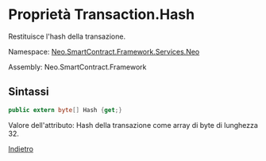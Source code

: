 # Proprietà Transaction.Hash

Restituisce l'hash della transazione.

Namespace: [Neo.SmartContract.Framework.Services.Neo](../../neo.md)

Assembly: Neo.SmartContract.Framework

## Sintassi

```c#
public extern byte[] Hash {get;}
```

Valore dell'attributo: Hash della transazione come array di byte di lunghezza 32.



[Indietro](../Transaction.md)
